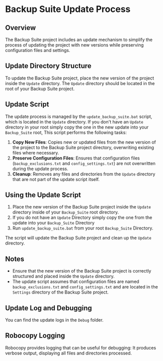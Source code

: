 # Backup Suite Update Process

## Overview

The Backup Suite project includes an update mechanism to simplify the process of updating the project with new versions while preserving configuration files and settings.

## Update Directory Structure

To update the Backup Suite project, place the new version of the project inside the `Update` directory. The `Update` directory should be located in the root of your Backup Suite project.

## Update Script

The update process is managed by the `update_backup_suite.bat` script, which is located in the `Update` directory. If you don't have an `Update` directory in your root simply copy the one in the new update into your `Backup_Suite` root, This script performs the following tasks:

1. **Copy New Files**: Copies new or updated files from the new version of the project to the Backup Suite project directory, overwriting existing files where necessary.
2. **Preserve Configuration Files**: Ensures that configuration files (`backup_exclusions.txt` and `config_settings.txt`) are not overwritten during the update process.
3. **Cleanup**: Removes any files and directories from the `Update` directory that are not part of the update script itself.

## Using the Update Script

1. Place the new version of the Backup Suite project inside the `Update` directory inside of your `Backup_Suite` root directory.
2. If you do not have an `Update` Directory simply copy the one from the update into your `Backup_Suite` Directory
3. Run `update_backup_suite.bat` from your root `Backup_Suite` Directory.

The script will update the Backup Suite project and clean up the `Update` directory.

## Notes

- Ensure that the new version of the Backup Suite project is correctly structured and placed inside the `Update` directory.
- The update script assumes that configuration files are named `backup_exclusions.txt` and `config_settings.txt` and are located in the `Settings` directory of the Backup Suite project.

## Update Log and Debugging

You can find the update logs in the `Debug` folder.

## Robocopy Logging

Robocopy provides logging that can be useful for debugging:
It produces verbose output, displaying all files and directories processed.

